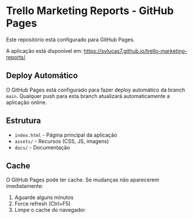 # Trello Marketing Reports - GitHub Pages

Este repositório está configurado para GitHub Pages.

A aplicação está disponível em: https://svlucas7.github.io/trello-marketing-reports/

## Deploy Automático

O GitHub Pages está configurado para fazer deploy automático da branch `main`.
Qualquer push para esta branch atualizará automaticamente a aplicação online.

## Estrutura

- `index.html` - Página principal da aplicação
- `assets/` - Recursos (CSS, JS, imagens)
- `docs/` - Documentação

## Cache

O GitHub Pages pode ter cache. Se mudanças não aparecerem imediatamente:
1. Aguarde alguns minutos
2. Force refresh (Ctrl+F5)
3. Limpe o cache do navegador
